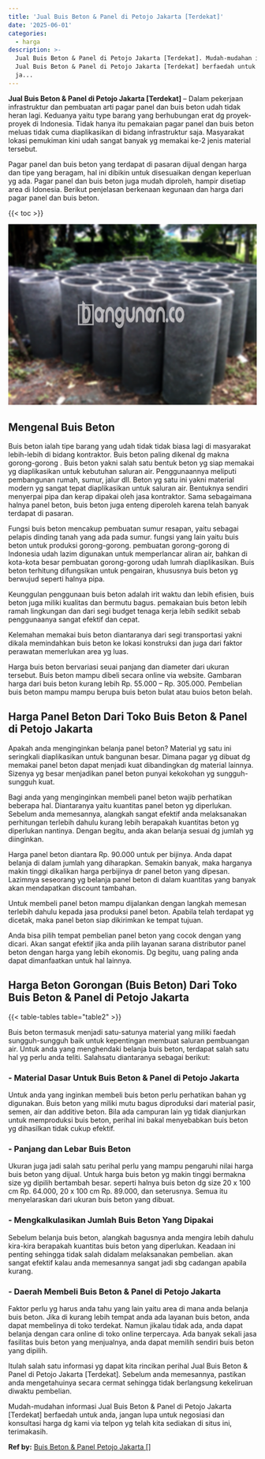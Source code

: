 ```yaml
---
title: 'Jual Buis Beton & Panel di Petojo Jakarta [Terdekat]'
date: '2025-06-01'
categories:
  - harga
description: >-
  Jual Buis Beton & Panel di Petojo Jakarta [Terdekat]. Mudah-mudahan informasi
  Jual Buis Beton & Panel di Petojo Jakarta [Terdekat] berfaedah untuk anda,
  ja...
---
```


**Jual Buis Beton & Panel di Petojo Jakarta \[Terdekat\]** – Dalam pekerjaan infrastruktur dan pembuatan arti pagar panel dan buis beton udah tidak heran lagi. Keduanya yaitu type barang yang berhubungan erat dg proyek-proyek di Indonesia. Tidak hanya itu pemakaian pagar panel dan buis beton meluas tidak cuma diaplikasikan di bidang infrastruktur saja. Masyarakat lokasi pemukiman kini udah sangat banyak yg memakai ke-2 jenis material tersebut.

Pagar panel dan buis beton yang terdapat di pasaran dijual dengan harga dan tipe yang beragam, hal ini dibikin untuk disesuaikan dengan keperluan yg ada. Pagar panel dan buis beton juga mudah diproleh, hampir disetiap area di Idonesia. Berikut penjelasan berkenaan kegunaan dan harga dari pagar panel dan buis beton.

{{< toc >}}

![Jual Buis Beton & Panel di Petojo Jakarta [Terdekat]](/images/jual-panel-buis-beton-murah-11.png)

## Mengenal Buis Beton

Buis beton ialah tipe barang yang udah tidak tidak biasa lagi di masyarakat lebih-lebih di bidang kontraktor. Buis beton paling dikenal dg makna gorong-gorong . Buis beton yakni salah satu bentuk beton yg siap memakai yg diaplikasikan untuk kebutuhan saluran air. Penggunaannya meliputi pembangunan rumah, sumur, jalur dll. Beton yg satu ini yakni material modern yg sangat tepat diaplikasikan untuk saluran air. Bentuknya sendiri menyerpai pipa dan kerap dipakai oleh jasa kontraktor. Sama sebagaimana halnya panel beton, buis beton juga enteng diperoleh karena telah banyak terdapat di pasaran.

Fungsi buis beton mencakup pembuatan sumur resapan, yaitu sebagai pelapis dinding tanah yang ada pada sumur. fungsi yang lain yaitu buis beton untuk produksi gorong-gorong. pembuatan gorong-gorong di Indonesia udah lazim digunakan untuk memperlancar aliran air, bahkan di kota-kota besar pembuatan gorong-gorong udah lumrah diaplikasikan. Buis beton terhitung difungsikan untuk pengairan, khususnya buis beton yg berwujud seperti halnya pipa.

Keunggulan penggunaan buis beton adalah irit waktu dan lebih efisien, buis beton juga miliki kualitas dan bermutu bagus. pemakaian buis beton lebih ramah lingkungan dan dari segi budget tenaga kerja lebih sedikit sebab penggunaanya sangat efektif dan cepat.

Kelemahan memakai buis beton diantaranya dari segi transportasi yakni dikala memindahkan buis beton ke lokasi konstruksi dan juga dari faktor perawatan memerlukan area yg luas.

Harga buis beton bervariasi seuai panjang dan diameter dari ukuran tersebut. Buis beton mampu dibeli secara online via website. Gambaran harga dari buis beton kurang lebih Rp. 55.000 – Rp. 305.000. Pembelian buis beton mampu mampu berupa buis beton bulat atau buios beton belah.

## Harga Panel Beton Dari Toko Buis Beton & Panel di Petojo Jakarta

Apakah anda menginginkan belanja panel beton? Material yg satu ini seringkali diaplikasikan untuk bangunan besar. Dimana pagar yg dibuat dg memakai panel beton dapat menjadi kuat dibandingkan dg material lainnya. Sizenya yg besar menjadikan panel beton punyai kekokohan yg sungguh-sungguh kuat.

Bagi anda yang menginginkan membeli panel beton wajib perhatikan beberapa hal. Diantaranya yaitu kuantitas panel beton yg diperlukan. Sebelum anda memesannya, alangkah sangat efektif anda melaksanakan perhitungan terlebih dahulu kurang lebih berapakah kuantitas beton yg diperlukan nantinya. Dengan begitu, anda akan belanja sesuai dg jumlah yg diinginkan.

Harga panel beton diantara Rp. 90.000 untuk per bijinya. Anda dapat belanja di dalam jumlah yang diharapkan. Semakin banyak, maka harganya makin tinggi dikalikan harga perbijinya dr panel beton yang dipesan. Lazimnya seseorang yg belanja panel beton di dalam kuantitas yang banyak akan mendapatkan discount tambahan.

Untuk membeli panel beton mampu dijalankan dengan langkah memesan terlebih dahulu kepada jasa produksi panel beton. Apabila telah terdapat yg dicetak, maka panel beton siap dikirimkan ke tempat tujuan.

Anda bisa pilih tempat pembelian panel beton yang cocok dengan yang dicari. Akan sangat efektif jika anda pilih layanan sarana distributor panel beton dengan harga yang lebih ekonomis. Dg begitu, uang paling anda dapat dimanfaatkan untuk hal lainnya.

## Harga Beton Gorongan (Buis Beton) Dari Toko Buis Beton & Panel di Petojo Jakarta

{{< table-tables table="table2" >}}

Buis beton termasuk menjadi satu-satunya material yang miliki faedah sungguh-sungguh baik untuk kepentingan membuat saluran pembuangan air. Untuk anda yang menghendaki belanja buis beton, terdapat salah satu hal yg perlu anda teliti. Salahsatu diantaranya sebagai berikut:

### \- Material Dasar Untuk Buis Beton & Panel di Petojo Jakarta

Untuk anda yang inginkan membeli buis beton perlu perhatikan bahan yg digunakan. Buis beton yang miliki mutu bagus diproduksi dari material pasir, semen, air dan additive beton. Bila ada campuran lain yg tidak dianjurkan untuk memproduksi buis beton, perihal ini bakal menyebabkan buis beton yg dihasilkan tidak cukup efektif.

### \- Panjang dan Lebar Buis Beton

Ukuran juga jadi salah satu perihal perlu yang mampu pengaruhi nilai harga buis beton yang dijual. Untuk harga buis beton yg makin tinggi bermakna size yg dipilih bertambah besar. seperti halnya buis beton dg size 20 x 100 cm Rp. 64.000, 20 x 100 cm Rp. 89.000, dan seterusnya. Semua itu menyelaraskan dari ukuran buis beton yang dibuat.

### \- Mengkalkulasikan Jumlah Buis Beton Yang Dipakai

Sebelum belanja buis beton, alangkah bagusnya anda mengira lebih dahulu kira-kira berapakah kuantitas buis beton yang diperlukan. Keadaan ini penting sehingga tidak salah didalam melaksanakan pembelian. akan sangat efektif kalau anda memesannya sangat jadi sbg cadangan apabila kurang.

### \- Daerah Membeli Buis Beton & Panel di Petojo Jakarta

Faktor perlu yg harus anda tahu yang lain yaitu area di mana anda belanja buis beton. Jika di kurang lebih tempat anda ada layanan buis beton, anda dapat membelinya di toko terdekat. Namun jikalau tidak ada, anda dapat belanja dengan cara online di toko online terpercaya. Ada banyak sekali jasa fasilitas buis beton yang menjualnya, anda dapat memilih sendiri buis beton yang dipilih.

Itulah salah satu informasi yg dapat kita rincikan perihal Jual Buis Beton & Panel di Petojo Jakarta \[Terdekat\]. Sebelum anda memesannya, pastikan anda mengetahuinya secara cermat sehingga tidak berlangsung kekeliruan diwaktu pembelian.

Mudah-mudahan informasi Jual Buis Beton & Panel di Petojo Jakarta \[Terdekat\] berfaedah untuk anda, jangan lupa untuk negosiasi dan konsultasi harga dg kami via telpon yg telah kita sediakan di situs ini, terimakasih.

**Ref by:** [Buis Beton & Panel Petojo Jakarta []](https://id.wikipedia.org/wiki/Buis)
